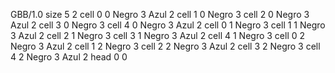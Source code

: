 <gs-board> GBB/1.0
size 5 2
cell 0 0 Negro 3 Azul 2
cell 1 0 Negro 3
cell 2 0 Negro 3 Azul 2
cell 3 0 Negro 3 
cell 4 0 Negro 3 Azul 2
cell 0 1 Negro 3
cell 1 1 Negro 3 Azul 2
cell 2 1 Negro 3
cell 3 1 Negro 3 Azul 2
cell 4 1 Negro 3
cell 0 2 Negro 3 Azul 2
cell 1 2 Negro 3
cell 2 2 Negro 3 Azul 2
cell 3 2 Negro 3 
cell 4 2 Negro 3 Azul 2
head 0 0
 </gs-board>
